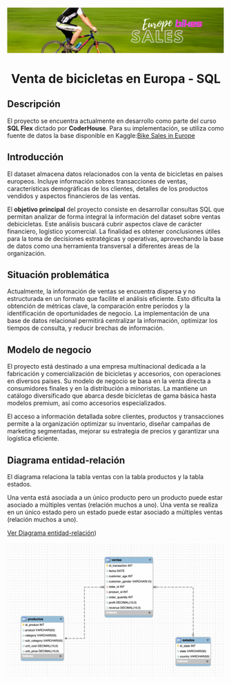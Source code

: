 <p align="center">
  <img src="assets/bicicletas.png" alt="Europe Bike Sales" />
</p>

<h1 align="center">Venta de bicicletas en Europa - SQL</h1>
 
## Descripción

El proyecto se encuentra actualmente en desarrollo como parte del curso **SQL Flex** dictado por **CoderHouse**. Para su implementación, se utiliza como fuente de datos la base disponible en Kaggle:[Bike Sales in Europe]([https://www.kaggle.com/datasets/sadiqshah/bike-sales-in-europe/data])

## Introducción
El dataset almacena datos relacionados con la venta de bicicletas en países europeos. Incluye información sobres transacciones de ventas, características demográficas de los clientes, detalles de los productos vendidos y aspectos financieros de las ventas.

El **objetivo principal** del proyecto consiste en desarrollar consultas SQL que permitan analizar de forma integral la información del dataset sobre ventas debicicletas. Este análisis buscará cubrir aspectos clave de carácter financiero, logístico ycomercial. La finalidad es obtener conclusiones útiles para la toma de decisiones estratégicas y operativas, aprovechando la base de datos como una herramienta transversal a diferentes áreas de la organización.

## Situación problemática
Actualmente, la información de ventas se encuentra dispersa y no estructurada en un formato que facilite el análisis eficiente. Esto dificulta la obtención de métricas clave, la comparación entre períodos y la identificación de oportunidades de negocio. La implementación de una base de datos relacional permitirá centralizar la información, optimizar los tiempos de consulta, y reducir brechas de información.

## Modelo de negocio
El proyecto está destinado a una empresa multinacional dedicada a la fabricación y comercialización de bicicletas y accesorios, con operaciones en diversos países. Su modelo de negocio se basa en la venta directa a consumidores finales y en la distribución a minoristas. La mantiene un catálogo diversificado que abarca desde bicicletas de gama básica hasta modelos premium, así como accesorios especializados.

El acceso a información detallada sobre clientes, productos y transacciones permite a la organización optimizar su inventario, diseñar campañas de marketing segmentadas, mejorar su estrategia de precios y garantizar una logística eficiente.

## Diagrama entidad-relación
El diagrama relaciona la tabla ventas con la tabla productos y la tabla estados. 

Una venta está asociada a un único producto pero un producto puede estar asociado a múltiples ventas (relación muchos a uno).
Una venta se realiza en un único estado pero un estado puede estar asociado a múltiples ventas (relación muchos a uno).

[Ver Diagrama entidad-relación](https://github.com/gabigamerro/Venta-de-bicicletas-Europa-SQL-/blob/main/Diagrama%20entidad-relacio%CC%81n.mwb))

<p align="center">
  <img src="assets/diagrama.png" alt="Diagrama entidad-relación" />
</p>

